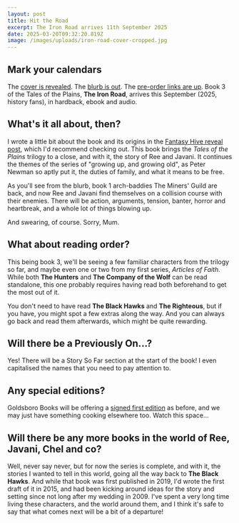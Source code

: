 ```yaml
---
layout: post
title: Hit the Road
excerpt: The Iron Road arrives 11th September 2025
date: 2025-03-20T09:32:20.819Z
image: /images/uploads/iron-road-cover-cropped.jpg
---
```

## Mark your calendars

T﻿he [cover is revealed](https://fantasy-hive.co.uk/2025/02/the-iron-road-by-david-wragg-cover-reveal/). The [blurb is out](https://harpercollins.co.uk/products/the-iron-road-tales-of-the-plains-book-3-david-wragg?variant=53513128608123). The [pre-order links are up](https://www.davewragg.com/books/tales-of-the-plains#the-iron-road-september-2025). Book 3 of the Tales of the Plains, **The Iron Road**, arrives this September (2025, history fans), in hardback, ebook and audio.

## What's it all about, then?

I﻿ wrote a little bit about the book and its origins in the [Fantasy Hive reveal post](https://fantasy-hive.co.uk/2025/02/the-iron-road-by-david-wragg-cover-reveal/), which I'd recommend checking out. This book brings the *Tales of the Plains* trilogy to a close, and with it, the story of Ree and Javani. It continues the themes of the series of "growing up, and growing old", as Peter Newman so aptly put it, the duties of family, and what it means to be free.

A﻿s you'll see from the blurb, book 1 arch-baddies The Miners' Guild are back, and now Ree and Javani find themselves on a collision course with their enemies. There will be action, arguments, tension, banter, horror and heartbreak, and a whole lot of things blowing up.

A﻿nd swearing, of course. Sorry, Mum.

## W﻿hat about reading order?

T﻿his being book 3, we'll be seeing a few familiar characters from the trilogy so far, and maybe even one or two from my first series, *Articles of Faith*. While both **The Hunters** and **The Company of the Wolf** can be read standalone, this one probably requires having read both beforehand to get the most out of it.

Y﻿ou don't need to have read **The Black Hawks** and **The Righteous**, but if you have, you might spot a few extras along the way. And you can always go back and read them afterwards, which might be quite rewarding.

## W﻿ill there be a Previously On...?

Y﻿es! There will be a Story So Far section at the start of the book! I even capitalised the names that you need to pay attention to.

## A﻿ny special editions?

G﻿oldsboro Books will be offering a [signed first edition](https://goldsborobooks.com/products/the-iron-road) as before, and we may just have something cooking elsewhere too. Watch this space...

## Will there be any more books in the world of Ree, Javani, Chel and co?

W﻿ell, never say never, but for now the series is complete, and with it, the stories I wanted to tell in this world, going all the way back to **The Black Hawks**. And while that book was first published in 2019, I'd wrote the first draft of it in 2015, and had been kicking around ideas for the story and setting since not long after my wedding in 2009. I've spent a very long time living these characters, and the world around them, and I think it's safe to say that what comes next will be a bit of a departure!
